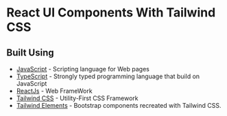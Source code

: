 # React UI Components With Tailwind CSS

## Built Using <a name="built_using"></a>

- [JavaScript](https://www.javascript.com/) - Scripting language for Web pages
- [TypeScript](https://www.typescriptlang.org/) - Strongly typed programming language that build on JavaScript
- [ReactJs](https://reactjs.org/) - Web FrameWork
- [Tailwind CSS](https://tailwindcss.com/) - Utility-First CSS Framework
- [Tailwind Elements](https://tailwind-elements.com/) - Bootstrap components recreated with Tailwind CSS.
